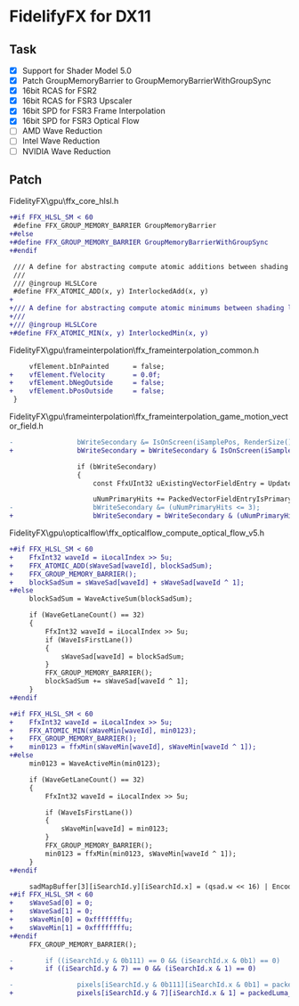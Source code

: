 ﻿FidelifyFX for DX11
===

Task
---
- [x] Support for Shader Model 5.0
- [x] Patch GroupMemoryBarrier to GroupMemoryBarrierWithGroupSync
- [x] 16bit RCAS for FSR2
- [x] 16bit RCAS for FSR3 Upscaler
- [x] 16bit SPD for FSR3 Frame Interpolation
- [x] 16bit SPD for FSR3 Optical Flow
- [ ] AMD Wave Reduction
- [ ] Intel Wave Reduction
- [ ] NVIDIA Wave Reduction

Patch
---
FidelityFX\gpu\ffx_core_hlsl.h
```diff
+#if FFX_HLSL_SM < 60
 #define FFX_GROUP_MEMORY_BARRIER GroupMemoryBarrier
+#else
+#define FFX_GROUP_MEMORY_BARRIER GroupMemoryBarrierWithGroupSync
+#endif

 /// A define for abstracting compute atomic additions between shading languages.
 ///
 /// @ingroup HLSLCore
 #define FFX_ATOMIC_ADD(x, y) InterlockedAdd(x, y)
+
+/// A define for abstracting compute atomic minimums between shading languages.
+///
+/// @ingroup HLSLCore
+#define FFX_ATOMIC_MIN(x, y) InterlockedMin(x, y)
```

FidelityFX\gpu\frameinterpolation\ffx_frameinterpolation_common.h
```diff
     vfElement.bInPainted      = false;
+    vfElement.fVelocity       = 0.0f;
+    vfElement.bNegOutside     = false;
+    vfElement.bPosOutside     = false;
 }
```

FidelityFX\gpu\frameinterpolation\ffx_frameinterpolation_game_motion_vector_field.h
```diff
-                bWriteSecondary &= IsOnScreen(iSamplePos, RenderSize());
+                bWriteSecondary = bWriteSecondary & IsOnScreen(iSamplePos, RenderSize());

                 if (bWriteSecondary)
                 {
                     const FfxUInt32 uExistingVectorFieldEntry = UpdateGameMotionVectorFieldEx(iSamplePos, packedVectorSecondary);

                     uNumPrimaryHits += PackedVectorFieldEntryIsPrimary(uExistingVectorFieldEntry);
-                    bWriteSecondary &= (uNumPrimaryHits <= 3);
+                    bWriteSecondary = bWriteSecondary & (uNumPrimaryHits <= 3);
```

FidelityFX\gpu\opticalflow\ffx_opticalflow_compute_optical_flow_v5.h
```diff
+#if FFX_HLSL_SM < 60
+    FfxInt32 waveId = iLocalIndex >> 5u;
+    FFX_ATOMIC_ADD(sWaveSad[waveId], blockSadSum);
+    FFX_GROUP_MEMORY_BARRIER();
+    blockSadSum = sWaveSad[waveId] + sWaveSad[waveId ^ 1];
+#else
     blockSadSum = WaveActiveSum(blockSadSum);

     if (WaveGetLaneCount() == 32)
     {
         FfxInt32 waveId = iLocalIndex >> 5u;
         if (WaveIsFirstLane())
         {
             sWaveSad[waveId] = blockSadSum;
         }
         FFX_GROUP_MEMORY_BARRIER();
         blockSadSum += sWaveSad[waveId ^ 1];
     }
+#endif
```
```diff
+#if FFX_HLSL_SM < 60
+    FfxInt32 waveId = iLocalIndex >> 5u;
+    FFX_ATOMIC_MIN(sWaveMin[waveId], min0123);
+    FFX_GROUP_MEMORY_BARRIER();
+    min0123 = ffxMin(sWaveMin[waveId], sWaveMin[waveId ^ 1]);
+#else
     min0123 = WaveActiveMin(min0123);

     if (WaveGetLaneCount() == 32)
     {
         FfxInt32 waveId = iLocalIndex >> 5u;

         if (WaveIsFirstLane())
         {
             sWaveMin[waveId] = min0123;
         }
         FFX_GROUP_MEMORY_BARRIER();
         min0123 = ffxMin(min0123, sWaveMin[waveId ^ 1]);
     }
+#endif
```
```diff
     sadMapBuffer[3][iSearchId.y][iSearchId.x] = (qsad.w << 16) | EncodeSearchCoord(FfxInt32x2(iSearchId.x * 4 + 3, iSearchId.y));
+#if FFX_HLSL_SM < 60
+    sWaveSad[0] = 0;
+    sWaveSad[1] = 0;
+    sWaveMin[0] = 0xffffffffu;
+    sWaveMin[1] = 0xffffffffu;
+#endif
     FFX_GROUP_MEMORY_BARRIER();
```
```diff
-        if ((iSearchId.y & 0b111) == 0 && (iSearchId.x & 0b1) == 0)
+        if ((iSearchId.y & 7) == 0 && (iSearchId.x & 1) == 0)
```
```diff
-                pixels[iSearchId.y & 0b111][iSearchId.x & 0b1] = packedLuma_4blocks;
+                pixels[iSearchId.y & 7][iSearchId.x & 1] = packedLuma_4blocks;
```
